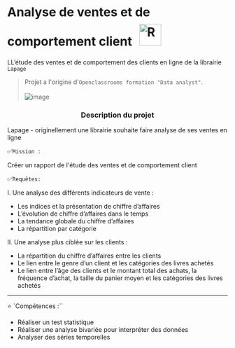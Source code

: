#  Analyse de ventes et de comportement client   <a href="https://www.r-project.org/" target="_blank"><img style="margin: 10px" src="https://profilinator.rishav.dev/skills-assets/r.svg" alt="R" height="50" /></a>

 LL’étude des ventes et de comportement des clients en ligne de la librairie `Lapage`

> Projet  a l'origine d'`Openclassrooms formation "Data analyst"`.  <br> <br>
![image](https://github.com/ElenaBayk/Analyse_de_ventes_et_de_comportement_client/assets/141257192/2798b626-6213-4ce2-a83e-63100aa2f706)





###  <div align="center"> **Description du projet**</div>




 Lapage - originellement une librairie  souhaite faire analyse de ses ventes en ligne
 

✅`Mission :`

Créer un rapport de l'étude des ventes et de comportement client

✅`Requêtes:`


I. Une analyse des différents indicateurs de vente :
-  Les indices et la présentation de chiffre d’affaires
-  L’évolution de chiffre d’affaires dans le temps
-  La tendance globale du chiffre d’affaires
-  La répartition par catégorie

II. Une analyse plus ciblée sur les clients :
-  La répartition du chiffre d’affaires entre les clients
-  Le lien entre le genre d’un client et les catégories des livres achetés
-  Le lien entre l’âge des clients et le montant total des achats, la fréquence d’achat, la taille du panier moyen et les catégories des livres achetés



---
⭐ `Compétences :``
- Réaliser un test statistique
- Réaliser une analyse bivariée pour interpréter des données
- Analyser des séries temporelles
